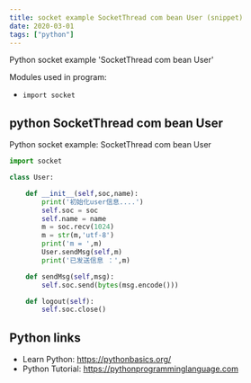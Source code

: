 ```yaml
---
title: socket example SocketThread com bean User (snippet)
date: 2020-03-01
tags: ["python"]
---
```

Python socket example 'SocketThread com bean User'


Modules used in program: 
* `import socket`

## python SocketThread com bean User

Python socket example: SocketThread com bean User

```python
import socket

class User:

    def __init__(self,soc,name):
        print('初始化user信息....')
        self.soc = soc
        self.name = name
        m = soc.recv(1024)
        m = str(m,'utf-8')
        print('m = ',m)
        User.sendMsg(self,m)
        print('已发送信息 ：',m)

    def sendMsg(self,msg):
        self.soc.send(bytes(msg.encode()))

    def logout(self):
        self.soc.close()

```

## Python links

- Learn Python: https://pythonbasics.org/
- Python Tutorial: https://pythonprogramminglanguage.com

